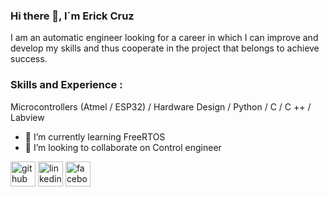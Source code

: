 ### Hi there 👋, I´m Erick Cruz
I am an automatic engineer looking for a career in which I can improve and develop my skills and thus cooperate in the project that belongs to achieve success.

### Skills and Experience : 
Microcontrollers (Atmel / ESP32) / Hardware Design / Python / C / C ++ / Labview

- 🌱 I’m currently learning FreeRTOS 
- 👯 I’m looking to collaborate on Control engineer 


[<img src='https://cdn.jsdelivr.net/npm/simple-icons@3.0.1/icons/github.svg' alt='github' height='40'>](https://github.com/ErickXHdez)  [<img src='https://cdn.jsdelivr.net/npm/simple-icons@3.0.1/icons/linkedin.svg' alt='linkedin' height='40'>](https://www.linkedin.com/in/ErickXHdez)  [<img src='https://cdn.jsdelivr.net/npm/simple-icons@3.0.1/icons/facebook.svg' alt='facebook' height='40'>](https://www.facebook.com/ErickCruz)  

